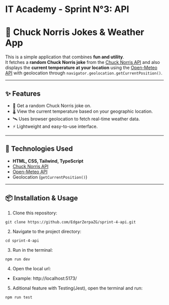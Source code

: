 # IT Academy - Sprint N°3: API

# 🤠 Chuck Norris Jokes & Weather App

This is a simple application that combines **fun and utility**.  
It fetches a **random Chuck Norris joke** from the [Chuck Norris API](https://api.chucknorris.io) and also displays the **current temperature at your location** using the [Open-Meteo API](https://open-meteo.com/) with geolocation through `navigator.geolocation.getCurrentPosition()`.

---

## ✨ Features

- 📌 Get a random Chuck Norris joke on.
- 🌡️ View the current temperature based on your geographic location.  
- 🛰️ Uses browser geolocation to fetch real-time weather data.  
- ⚡ Lightweight and easy-to-use interface.  

---

## 🚀 Technologies Used

- **HTML, CSS, Tailwind, TypeScript**
- [Chuck Norris API](https://api.chucknorris.io)  
- [Open-Meteo API](https://open-meteo.com/)  
- Geolocation (`getCurrentPosition()`)  

---

## 📦 Installation & Usage

1. Clone this repository:
```
git clone https://github.com/EdgarZerpaZG/sprint-4-api.git
```

2. Navigate to the project directory:
```
cd sprint-4-api
```

3. Run in the terminal:
```
npm run dev
```

4. Open the local url:
- Example: http://localhost:5173/

5. Aditional feature with Testing(Jest), open the terminal and run:
```
npm run test
```